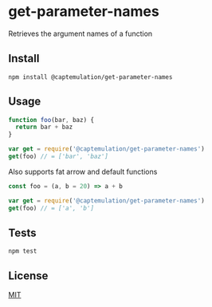 
get-parameter-names
===================

Retrieves the argument names of a function

## Install

```
npm install @captemulation/get-parameter-names
```

## Usage

```js
function foo(bar, baz) {
  return bar + baz
}

var get = require('@captemulation/get-parameter-names')
get(foo) // = ['bar', 'baz']
```

Also supports fat arrow and default functions

```js
const foo = (a, b = 20) => a + b

var get = require('@captemulation/get-parameter-names')
get(foo) // = ['a', 'b']
```

## Tests

```
npm test
```

## License

[MIT](http://josh.mit-license.org)
